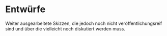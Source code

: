 # Entwürfe #

Weiter ausgearbeitete Skizzen, die jedoch noch nicht veröffentlichungsreif sind und über die vielleicht noch diskutiert werden muss.
